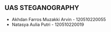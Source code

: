 ## UAS STEGANOGRAPHY
- Akhdan Farros Muzakki Arvin - 120510220055
- Natasya Aulia Putri - 120510220019
